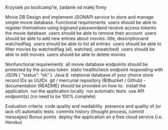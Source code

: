 Krzysiek po bootcamp'ie, zadanie od małej firmy

Movie DB
Design and implement JSON​API service to store and manage simple movie database.
Functional requirements
­ users should be able to register themselves using login​and password​and receive
access token​to the movie database
­ users should be able to remove their account
­ users should be able to add new entries about movies: title​, description​and
watched​flag
­ users should be able to list all entries
­ users should be able to filter movies by watched​flag (all, watched, unwatched)
­ users should be able to edit movies
­ users should be able to delete movies

Non­functional requirements
­ all movie database endpoints should be protected by the access token
­ static health­check endpoint responding with JSON { “status”: “ok” }
­ Java 8
­ relational database of your choice
­ store record IDs as UUIDs
­ git / mercurial repository (Bitbucket / Github)
­ documentation (README) should be provided on how to:
­ install the application
­ run the application locally
­ run automatic tests
­ use API endpoint(s) (no need to be 100% complete)

Evaluation criteria
­ code quality and readability
­ presence and quality of (or lack of) automatic tests
­ commits history (thought process, commit messages)
Bonus points
­ deploy the application on a free cloud service (i.e. Heroku)
